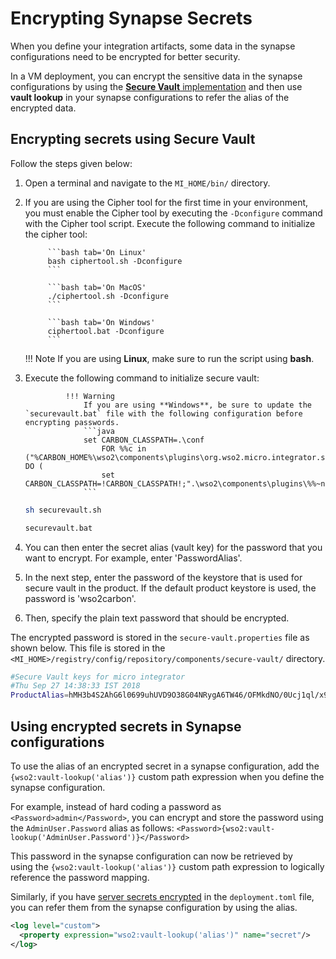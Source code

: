 # Encrypting Synapse Secrets

When you define your integration artifacts, some data in the synapse configurations need to be encrypted for better security.

In a VM deployment, you can encrypt the sensitive data in the synapse configurations by using the [**Secure Vault** implementation](../../references/security/customizing-secure-vault.md) and then use **vault lookup** in your synapse configurations to refer the alias of the encrypted data.

## Encrypting secrets using Secure Vault

Follow the steps given below:

1. Open a terminal and navigate to the `MI_HOME/bin/` directory.
2. If you are using the Cipher tool for the first time in your environment, you must enable the Cipher tool by executing the `-Dconfigure` command with the Cipher tool script. Execute the following command to initialize the cipher tool:

			```bash tab='On Linux'
			bash ciphertool.sh -Dconfigure
			```

			```bash tab='On MacOS'
			./ciphertool.sh -Dconfigure
			```

			```bash tab='On Windows'
			ciphertool.bat -Dconfigure
			```

   !!! Note
       If you are using **Linux**, make sure to run the script using **bash**.

3. Execute the following command to initialize secure vault:

				!!! Warning
				    If you are using **Windows**, be sure to update the `securevault.bat` file with the following configuration before  encrypting passwords.
					```java
					set CARBON_CLASSPATH=.\conf
					    FOR %%c in ("%CARBON_HOME%\wso2\components\plugins\org.wso2.micro.integrator.security*.jar") DO (
					    set CARBON_CLASSPATH=!CARBON_CLASSPATH!;".\wso2\components\plugins\%%~nc%%~xc")
					```

	 ```bash tab='On Linux/MacOS'
	 sh securevault.sh
	 ```

	 ```bash tab='On Windows'
	 securevault.bat
	 ```
4.  You can then enter the secret alias (vault key) for the password that you want to encrypt. For example, enter
'PasswordAlias'.
5.  In the next step, enter the password of the keystore that is used for secure vault in the product. If the default product keystore is used, the password is 'wso2carbon'.
6.  Then, specify the plain text password that should be encrypted.

The encrypted password is stored in the `secure-vault.properties` file as shown below. This file is stored in the `<MI_HOME>/registry/config/repository/components/secure-vault/` directory.

```bash
#Secure Vault keys for micro integrator
#Thu Sep 27 14:38:33 IST 2018
ProductAlias=hMH3b4S2AhG6l0699uhUVD9O38G04NRygA6TW46/OFMkdNO/0Ucj1ql/x9gCRKrR2TVLFYaM7Sx7E14dJ4IoOaIX9zql9ZxG9bF6ktG2rrktRGoB39BuaLIJ/wPYLoNT26bKr7QXj+NR16eQWlckn1f40Ru2zvE/2wG2smuQL7g67Ptw4DL800IaNYWW8vnhHfaeK+E5CgOKQnTDnwuDDodjiXsJh+2mu2l0KdgDPdxcSjb8uPVC1OubRymygqOJpzKg6Md1R42fGgKGBG9CP9pRj7hW95dVy9h23tHx22ejCrSoxIiEoQjAIIu2wVCBI7fY2HUKBUQOHhb+kenawA\=\=
```         

## Using encrypted secrets in Synapse configurations

To use the alias of an encrypted secret in a synapse configuration, add the `{wso2:vault-lookup('alias')}`
custom path expression when you define the synapse configuration.

For example, instead of hard coding a password as
`<Password>admin</Password>`, you can encrypt and
store the password using the `AdminUser.Password` alias
as follows:
`<Password>{wso2:vault-lookup('AdminUser.Password')}</Password>`

This password in the synapse configuration can now be retrieved by
using the `{wso2:vault-lookup('alias')}` custom path
expression to logically reference the password mapping.

Similarly, if you have [server secrets encrypted](../../../setup/security/encrypting_plain_text) in the `deployment.toml` file, you can refer them from the synapse configuration by using the alias.

```xml
<log level="custom">
  <property expression="wso2:vault-lookup('alias')" name="secret"/>
</log>
```
